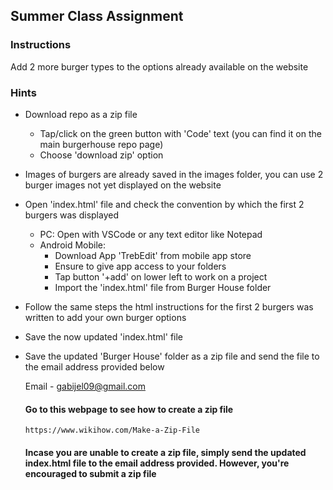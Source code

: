 ## Summer Class Assignment
### Instructions
Add 2 more burger types to the options already available on the website

### Hints
- Download repo as a zip file
   - Tap/click on the green button with 'Code' text (you can find it on the main burgerhouse repo page)
   - Choose 'download zip' option
- Images of burgers are already saved in the images folder, you can use 2 burger images not yet displayed on the website
- Open 'index.html' file and check the convention by which the first 2 burgers was displayed
   - PC: Open with VSCode or any text editor like Notepad
   - Android Mobile:
      - Download App 'TrebEdit' from mobile app store
      - Ensure to give app access to your folders
      - Tap button '+add' on lower left to work on a project
      - Import the 'index.html' file from Burger House folder
- Follow the same steps the html instructions for the first 2 burgers was written to add your own burger options
- Save the now updated 'index.html' file
- Save the updated 'Burger House' folder as a zip file and send the file to the email address provided below

  Email - gabijel09@gmail.com

  #### Go to this webpage to see how to create a zip file
      https://www.wikihow.com/Make-a-Zip-File
  
  #### Incase you are unable to create a zip file, simply send the updated index.html file to the email address provided. However, you're encouraged to submit a zip file
